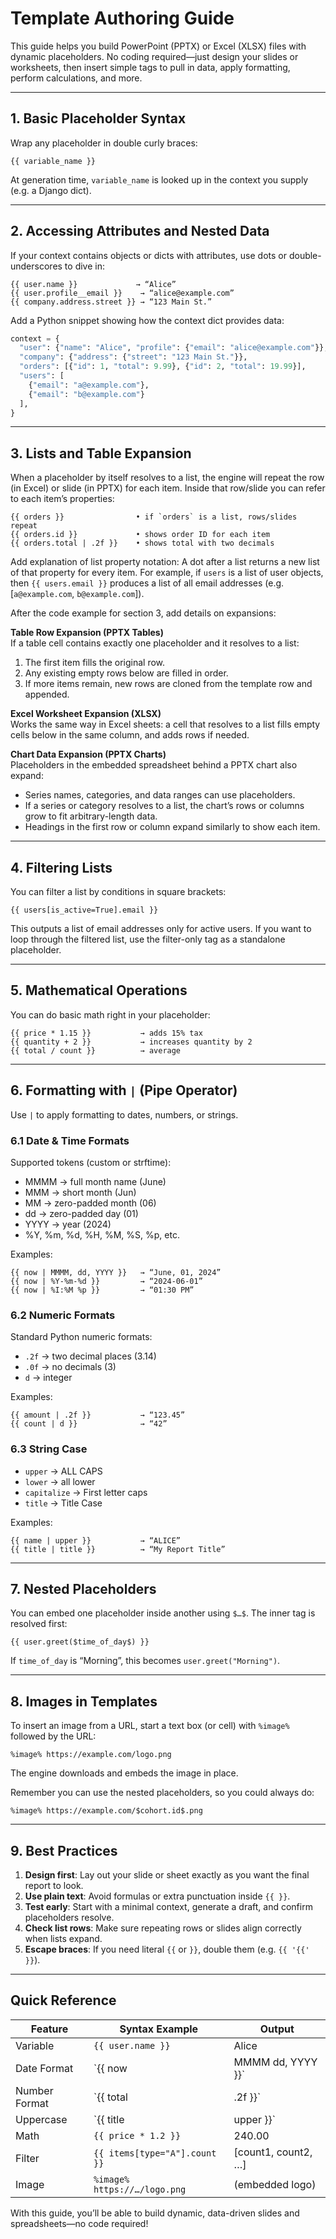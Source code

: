 # Template Authoring Guide

This guide helps you build PowerPoint (PPTX) or Excel (XLSX) files with dynamic placeholders. No coding required—just design your slides or worksheets, then insert simple tags to pull in data, apply formatting, perform calculations, and more.

---

## 1. Basic Placeholder Syntax

Wrap any placeholder in double curly braces:
```  
{{ variable_name }}  
```
At generation time, `variable_name` is looked up in the context you supply (e.g. a Django dict).

---

## 2. Accessing Attributes and Nested Data

If your context contains objects or dicts with attributes, use dots or double-underscores to dive in:
```  
{{ user.name }}             → “Alice”  
{{ user.profile__email }}    → “alice@example.com”  
{{ company.address.street }} → “123 Main St.”  
```

Add a Python snippet showing how the context dict provides data:
```python
context = {
  "user": {"name": "Alice", "profile": {"email": "alice@example.com"}},
  "company": {"address": {"street": "123 Main St."}},
  "orders": [{"id": 1, "total": 9.99}, {"id": 2, "total": 19.99}],
  "users": [
    {"email": "a@example.com"},
    {"email": "b@example.com"}
  ],
}
```

---

## 3. Lists and Table Expansion

When a placeholder by itself resolves to a list, the engine will repeat the row (in Excel) or slide (in PPTX) for each item. Inside that row/slide you can refer to each item’s properties:
```  
{{ orders }}                • if `orders` is a list, rows/slides repeat  
{{ orders.id }}             • shows order ID for each item  
{{ orders.total | .2f }}    • shows total with two decimals  
```

Add explanation of list property notation:
A dot after a list returns a new list of that property for every item. For example, if `users` is a list of user objects, then `{{ users.email }}` produces a list of all email addresses (e.g. [`a@example.com`, `b@example.com`]).

After the code example for section 3, add details on expansions:

**Table Row Expansion (PPTX Tables)**  
If a table cell contains exactly one placeholder and it resolves to a list:
1. The first item fills the original row.  
2. Any existing empty rows below are filled in order.  
3. If more items remain, new rows are cloned from the template row and appended.

**Excel Worksheet Expansion (XLSX)**  
Works the same way in Excel sheets: a cell that resolves to a list fills empty cells below in the same column, and adds rows if needed.

**Chart Data Expansion (PPTX Charts)**  
Placeholders in the embedded spreadsheet behind a PPTX chart also expand:
- Series names, categories, and data ranges can use placeholders.  
- If a series or category resolves to a list, the chart’s rows or columns grow to fit arbitrary-length data.  
- Headings in the first row or column expand similarly to show each item.

---

## 4. Filtering Lists

You can filter a list by conditions in square brackets:
```  
{{ users[is_active=True].email }}  
```
This outputs a list of email addresses only for active users. If you want to loop through the filtered list, use the filter-only tag as a standalone placeholder.

---

## 5. Mathematical Operations

You can do basic math right in your placeholder:
```  
{{ price * 1.15 }}           → adds 15% tax  
{{ quantity + 2 }}           → increases quantity by 2  
{{ total / count }}          → average  
```

---

## 6. Formatting with `|` (Pipe Operator)

Use `|` to apply formatting to dates, numbers, or strings.

### 6.1 Date & Time Formats  
Supported tokens (custom or strftime):
- MMMM → full month name (June)  
- MMM  → short month (Jun)  
- MM   → zero-padded month (06)  
- dd   → zero-padded day (01)  
- YYYY → year (2024)  
- %Y, %m, %d, %H, %M, %S, %p, etc.

Examples:
```  
{{ now | MMMM, dd, YYYY }}   → “June, 01, 2024”  
{{ now | %Y-%m-%d }}         → “2024-06-01”  
{{ now | %I:%M %p }}         → “01:30 PM”  
```

### 6.2 Numeric Formats  
Standard Python numeric formats:
- `.2f` → two decimal places (3.14)  
- `.0f` → no decimals (3)  
- `d` → integer  

Examples:
```  
{{ amount | .2f }}           → “123.45”  
{{ count | d }}              → “42”  
```

### 6.3 String Case  
- `upper`      → ALL CAPS  
- `lower`      → all lower  
- `capitalize` → First letter caps  
- `title`      → Title Case  

Examples:
```  
{{ name | upper }}           → “ALICE”  
{{ title | title }}          → “My Report Title”  
```

---

## 7. Nested Placeholders

You can embed one placeholder inside another using `$…$`. The inner tag is resolved first:
```  
{{ user.greet($time_of_day$) }}  
```
If `time_of_day` is “Morning”, this becomes `user.greet("Morning")`.

---

## 8. Images in Templates

To insert an image from a URL, start a text box (or cell) with `%image% ` followed by the URL:
```  
%image% https://example.com/logo.png  
```
The engine downloads and embeds the image in place.

Remember you can use the nested placeholders, so you could always do:
```  
%image% https://example.com/$cohort.id$.png  
```

---

## 9. Best Practices

1. **Design first**: Lay out your slide or sheet exactly as you want the final report to look.  
2. **Use plain text**: Avoid formulas or extra punctuation inside `{{ }}`.  
3. **Test early**: Start with a minimal context, generate a draft, and confirm placeholders resolve.  
4. **Check list rows**: Make sure repeating rows or slides align correctly when lists expand.  
5. **Escape braces**: If you need literal `{{` or `}}`, double them (e.g. `{{ '{{' }}`).

---

## Quick Reference

| Feature        | Syntax Example                      | Output                         |
|----------------|-------------------------------------|--------------------------------|
| Variable       | `{{ user.name }}`                   | Alice                          |
| Date Format    | `{{ now | MMMM dd, YYYY }}`         | June 01, 2024                  |
| Number Format  | `{{ total | .2f }}`                 | 123.45                         |
| Uppercase      | `{{ title | upper }}`               | REPORT TITLE                   |
| Math           | `{{ price * 1.2 }}`                 | 240.00                         |
| Filter         | `{{ items[type="A"].count }}`       | [count1, count2, …]            |
| Image          | `%image% https://…/logo.png`        | (embedded logo)                |

With this guide, you’ll be able to build dynamic, data-driven slides and spreadsheets—no code required!